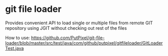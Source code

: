 # git file loader
Provides convenient API to load single or multiple files from remote GIT
repository using JGIT without checking out rest of the files

How to use: https://github.com/PutPixel/git-file-loader/blob/master/src/test/java/com/github/putpixel/gitfileloader/GitLoaderTest.java
